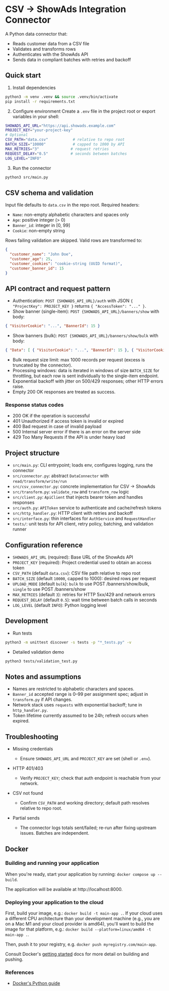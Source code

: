 # CSV → ShowAds Integration Connector

A Python data connector that:
- Reads customer data from a CSV file
- Validates and transforms rows
- Authenticates with the ShowAds API
- Sends data in compliant batches with retries and backoff

## Quick start

1) Install dependencies
```bash
python3 -m venv .venv && source .venv/bin/activate
pip install -r requirements.txt
```

2) Configure environment
Create a `.env` file in the project root or export variables in your shell:
```bash
SHOWADS_API_URL="https://api.showads.example.com"
PROJECT_KEY="your-project-key"
# Optional
CSV_PATH="data.csv"           # relative to repo root
BATCH_SIZE="10000"            # capped to 1000 by API
MAX_RETRIES="3"              # request retries
REQUEST_DELAY="0.5"          # seconds between batches
LOG_LEVEL="INFO"
```

3) Run the connector
```bash
python3 src/main.py
```

## CSV schema and validation
Input file defaults to `data.csv` in the repo root. Required headers:

- `Name`: non-empty alphabetic characters and spaces only
- `Age`: positive integer (> 0)
- `Banner_id`: integer in [0, 99]
- `Cookie`: non-empty string

Rows failing validation are skipped. Valid rows are transformed to:
```json
{
  "customer_name": "John Doe",
  "customer_age": 25,
  "customer_cookies": "cookie-string (UUID format)",
  "customer_banner_id": 15
}
```

## API contract and request pattern
- Authentication: `POST {SHOWADS_API_URL}/auth` with JSON `{ "ProjectKey": PROJECT_KEY }` returns `{ "AccessToken": "..." }`.
- Show banner (single-item): `POST {SHOWADS_API_URL}/banners/show` with body:
```json
{ "VisitorCookie": "...", "BannerId": 15 }
```
- Show banners (bulk): `POST {SHOWADS_API_URL}/banners/show/bulk` with body:
```json
{ "Data": [ { "VisitorCookie": "...", "BannerId": 15 }, { "VisitorCookie": "...", "BannerId": 9 } ] }
```
- Bulk request size limit: max 1000 records per request (excess is truncated by the connector).
- Processing windows: data is iterated in windows of size `BATCH_SIZE` for throttling, but each row is sent individually to the single-item endpoint.
- Exponential backoff with jitter on 500/429 responses; other HTTP errors raise.
- Empty 200 OK responses are treated as success.

### Response status codes
- 200 OK if the operation is successful
- 401 Unauthorized if access token is invalid or expired
- 400 Bad request in case of invalid payload
- 500 Internal server error if there is an error on the server side
- 429 Too Many Requests if the API is under heavy load

## Project structure

- `src/main.py`: CLI entrypoint; loads env, configures logging, runs the connector
- `src/connector.py`: abstract `DataConnector` with `read/transform/write/run`
- `src/csv_connector.py`: concrete implementation for CSV → ShowAds
- `src/transform.py`: `validate_row` and `transform_row` logic
- `src/client.py`: `ApiClient` that injects bearer token and handles responses
- `src/auth.py`: `APIToken` service to authenticate and cache/refresh tokens
- `src/http_handler.py`: HTTP client with retries and backoff
- `src/interface.py`: thin interfaces for `AuthService` and `RequestHandler`
- `tests/`: unit tests for API client, retry policy, batching, and validation runner

## Configuration reference

- `SHOWADS_API_URL` (required): Base URL of the ShowAds API
- `PROJECT_KEY` (required): Project credential used to obtain an access token
- `CSV_PATH` (default `data.csv`): CSV file path relative to repo root
- `BATCH_SIZE` (default `10000`, capped to 1000): desired rows per request
- `UPLOAD_MODE` (default `bulk`): `bulk` to use POST /banners/show/bulk, `single` to use POST /banners/show
- `MAX_RETRIES` (default `3`): retries for HTTP 5xx/429 and network errors
- `REQUEST_DELAY` (default `0.5`): wait time between batch calls in seconds
- `LOG_LEVEL` (default `INFO`): Python logging level

## Development

- Run tests
```bash
python3 -m unittest discover -s tests -p "*_tests.py" -v
```

- Detailed validation demo
```bash
python3 tests/validation_test.py
```

## Notes and assumptions

- Names are restricted to alphabetic characters and spaces.
- `Banner_id` accepted range is 0–99 per assignment spec; adjust in `transform.py` if API changes.
- Network stack uses `requests` with exponential backoff; tune in `http_handler.py`.
- Token lifetime currently assumed to be 24h; refresh occurs when expired.

## Troubleshooting

- Missing credentials
  - Ensure `SHOWADS_API_URL` and `PROJECT_KEY` are set (shell or `.env`).

- HTTP 401/403
  - Verify `PROJECT_KEY`; check that auth endpoint is reachable from your network.

- CSV not found
  - Confirm `CSV_PATH` and working directory; default path resolves relative to repo root.

- Partial sends
  - The connector logs totals sent/failed; re-run after fixing upstream issues. Batches are independent.

## Docker

### Building and running your application

When you're ready, start your application by running:
`docker compose up --build`.

The application will be available at http://localhost:8000.

### Deploying your application to the cloud

First, build your image, e.g.: `docker build -t main-app .`.
If your cloud uses a different CPU architecture than your development
machine (e.g., you are on a Mac M1 and your cloud provider is amd64),
you'll want to build the image for that platform, e.g.:
`docker build --platform=linux/amd64 -t main-app .`.

Then, push it to your registry, e.g. `docker push myregistry.com/main-app`.

Consult Docker's [getting started](https://docs.docker.com/go/get-started-sharing/)
docs for more detail on building and pushing.

### References
* [Docker's Python guide](https://docs.docker.com/language/python/)
